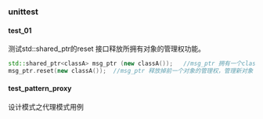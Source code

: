 ### unittest

#### test_01

测试std::shared_ptr的reset 接口释放所拥有对象的管理权功能。

```c++
std::shared_ptr<classA>	msg_ptr (new classA());   //msg_ptr 拥有一个classA对象的管理权
msg_ptr.reset(new classA());  //msg_ptr 释放掉前一个对象的管理权，管理新对象
```

#### test_pattern_proxy

设计模式之代理模式用例

